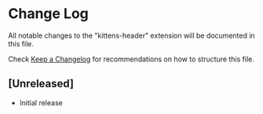 # Change Log

All notable changes to the "kittens-header" extension will be documented in this file.

Check [Keep a Changelog](http://keepachangelog.com/) for recommendations on how to structure this file.

## [Unreleased]

- Initial release